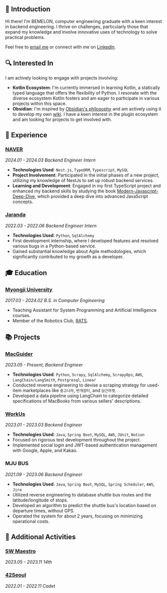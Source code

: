 ## 👋 Introduction
Hi there! I'm BEMELON, computer engineering graduate with a keen interest in backend engineering.
I thrive on challenges, particularly those that expand my knowledge and involve innovative uses of technology to solve practical problems.

Feel free to [email me](mailto:dodo@bemelon.me) or connect with me on [LinkedIn](https://www.linkedin.com/in/bemelon/).


## 🔍 Interested In
I am actively looking to engage with projects involving:
- **Kotlin Ecosystem**: I'm currently immersed in learning Kotlin, a statically typed language that offers the flexibility of Python. I resonate with the diverse ecosystem Kotlin fosters and am eager to participate in various projects within this space.
- **Obsidian**: I'm inspired by [Obsidian's philosophy](https://obsidian.md/about) and am actively using it to develop my own [wiki](https://blog.bemelon.me). I have a keen interest in the plugin ecosystem and am looking for projects to get involved with.

## 💼 Experience

### [NAVER](https://navercorp.com/)
*2024.01 - 2024.03 Backend Engineer Intern*
- **Technologies Used**: `Nest.js`, `TypeORM`, `Typescript`, `MySQL`
- **Project Involvement**: Participated in the initial phases of a new project, utilizing my knowledge of NestJs to set up robust backend services.
- **Learning and Development**: Engaged in my first TypeScript project and enhanced my backend skills by studying the book [Modern-Javascript-Deep-Dive](https://blog.bemelon.me/book/modern-javascript/about), which provided a deep dive into advanced JavaScript concepts.


### [Jaranda](https://jaranda.kr/) 
*2022.03 - 2022.06 Backend Engineer Intern*
 - **Technologies Used**: `Python`, `SqlAlchemy`
 - First development internship, where I developed features and resolved various bugs in a Python-based service.
 - Gained substantial knowledge about Agile methodologies, which significantly contributed to my growth as a developer.


## 🎓  Education

### [Myongji University](https://www.mju.ac.kr/sites/mjukr/intro/intro.html) 
*2017.03 - 2024.02 B.S. in Computer Engineering* 
 - Teaching Assistant for System Programming and Artificial Intelligence courses.
 - Member of the Robotics Club, [RATS](https://github.com/RATS-make-robot). 


## 📚 Projects

### [MacGuider](https://www.macguider.io/)
*2023.05 - Present, Backend Engineer*
 - **Technologies Used**: `Python`, `Scrapy`, `SqlAlchemy`, `ScrapyOps`, `AWS`, `LangChain/LangSmith`, `Postgresql`, `Linear`
 - Conducted reverse engineering to devise a scraping strategy for used-item marketplaces like `중고나라`, `번개장터`, and `당근마켓`.
 - Developed a data pipeline using LangChain to categorize detailed specifications of MacBooks from various sellers' descriptions.

### [WorkUs](https://github.com/mayonnaise-workus/backend)
*2023.01 - 2023.03 Backend Engineer*
 - **Technologies Used**: `Java`, `Spring Boot`, `MySQL`, `AWS`, `JUnit`, `Notion`
 - Focused on rigorous test development throughout the project.
 - Implemented social login and JWT-based authentication management with Google, Apple, and Kakao.

### MJU BUS 
*2021.09 - 2023.06 Backend Engineer*
 - **Technologies Used**: `Java`, `Spring Boot`, `MySQL`, `Spring Scheduler`, `AWS`, `Jira`
 - Utilized reverse engineering to database shuttle bus routes and the latitude/longitude of stops.
 - Developed an algorithm to predict the shuttle bus's location based on departure times, without GPS.
 - Operated the system for about 2 years, focusing on minimizing operational costs.

## 🌟 Additional Activities

### [SW Maestro](https://www.swmaestro.org/sw/main/main.do) 
*2023.05 - 2023.11 14th*

### [42Seoul](https://42seoul.kr/seoul42/main/view)
*2022.01 - 2022.11 Cadet*
 


